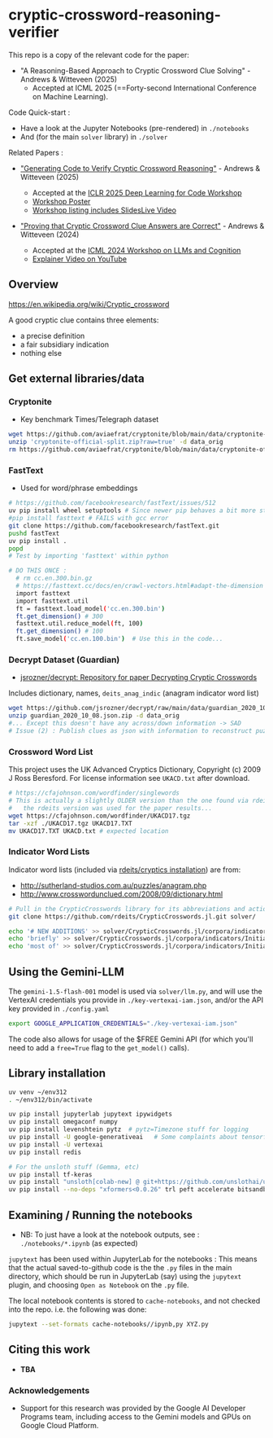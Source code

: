 # cryptic-crossword-reasoning-verifier

This repo is a copy of the relevant code for the paper:

* "A Reasoning-Based Approach to Cryptic Crossword Clue Solving" - Andrews & Witteveen (2025)
  + Accepted at ICML 2025 (==Forty-second International Conference on Machine Learning).

Code Quick-start : 

* Have a look at the Jupyter Notebooks (pre-rendered) in `./notebooks`
* And (for the main `solver` library) in `./solver` 

Related Papers :

* ["Generating Code to Verify Cryptic Crossword Reasoning"](https://openreview.net/forum?id=2nC7zy7adD) - Andrews & Witteveen (2025)
  + Accepted at the [ICLR 2025 Deep Learning for Code Workshop](https://dl4c.github.io/)
  + [Workshop Poster](https://iclr.cc/media/PosterPDFs/ICLR%202025/34846.png)
  + [Workshop listing includes SlidesLive Video](https://iclr.cc/virtual/2025/34846)

* ["Proving that Cryptic Crossword Clue Answers are Correct"](https://arxiv.org/abs/2407.08824) - Andrews & Witteveen (2024)
  + Accepted at the [ICML 2024 Workshop on LLMs and Cognition](https://llm-cognition.github.io/)
  + [Explainer Video on YouTube](https://www.youtube.com/watch?v=vLITb6XDTQ8)


## Overview

https://en.wikipedia.org/wiki/Cryptic_crossword

A good cryptic clue contains three elements:
* a precise definition
* a fair subsidiary indication
* nothing else

## Get external libraries/data

### Cryptonite

* Key benchmark Times/Telegraph dataset

```bash
wget https://github.com/aviaefrat/cryptonite/blob/main/data/cryptonite-official-split.zip?raw=true
unzip 'cryptonite-official-split.zip?raw=true' -d data_orig
rm https://github.com/aviaefrat/cryptonite/blob/main/data/cryptonite-official-split.zip?raw=true
```

### FastText

* Used for word/phrase embeddings

```bash
# https://github.com/facebookresearch/fastText/issues/512
uv pip install wheel setuptools # Since newer pip behaves a bit more strictly?
#pip install fasttext # FAILS with gcc error
git clone https://github.com/facebookresearch/fastText.git
pushd fastText
uv pip install .
popd
# Test by importing 'fasttext' within python

# DO THIS ONCE : 
  # rm cc.en.300.bin.gz
  # https://fasttext.cc/docs/en/crawl-vectors.html#adapt-the-dimension
  import fasttext
  import fasttext.util
  ft = fasttext.load_model('cc.en.300.bin')
  ft.get_dimension() # 300
  fasttext.util.reduce_model(ft, 100)
  ft.get_dimension() # 100
  ft.save_model('cc.en.100.bin')  # Use this in the code...

```

### Decrypt Dataset (Guardian)

* [jsrozner/decrypt: Repository for paper Decrypting Cryptic Crosswords](https://github.com/jsrozner/decrypt)

Includes dictionary, names, `deits_anag_indic` (anagram indicator word list)

```bash
wget https://github.com/jsrozner/decrypt/raw/main/data/guardian_2020_10_08.json.zip
unzip guardian_2020_10_08.json.zip -d data_orig
#... Except this doesn't have any across/down information -> SAD
# Issue (2) : Publish clues as json with information to reconstruct puzzles fully removed 
```

### Crossword Word List

This project uses the UK Advanced Cryptics Dictionary, Copyright (c) 2009 J Ross Beresford. 
For license information see `UKACD.txt` after download.

```bash
# https://cfajohnson.com/wordfinder/singlewords
# This is actually a slightly OLDER version than the one found via rdeits
#   the rdeits version was used for the paper results...
wget https://cfajohnson.com/wordfinder/UKACD17.tgz
tar -xzf ./UKACD17.tgz UKACD17.TXT
mv UKACD17.TXT UKACD.txt # expected location
```

### Indicator Word Lists

Indicator word lists (included via [rdeits/cryptics installation](https://github.com/rdeits/cryptics/)) are from:
* http://sutherland-studios.com.au/puzzles/anagram.php
* http://www.crosswordunclued.com/2008/09/dictionary.html

```bash
# Pull in the CrypticCrosswords library for its abbreviations and actions data
git clone https://github.com/rdeits/CrypticCrosswords.jl.git solver/

echo '# NEW ADDITIONS' >> solver/CrypticCrosswords.jl/corpora/indicators/InitialSubstring
echo 'briefly' >> solver/CrypticCrosswords.jl/corpora/indicators/InitialSubstring
echo 'most of' >> solver/CrypticCrosswords.jl/corpora/indicators/InitialSubstring
```

## Using the Gemini-LLM

The `gemini-1.5-flash-001` model is used via `solver/llm.py`, 
and will use the VertexAI credentials you provide in `./key-vertexai-iam.json`, 
and/or the API key provided in `./config.yaml`

```bash
export GOOGLE_APPLICATION_CREDENTIALS="./key-vertexai-iam.json"
```

The code also allows for usage of the \$FREE Gemini API 
(for which you'll need to add a `free=True` flag to the `get_model()` calls).


## Library installation

```bash
uv venv ~/env312
. ~/env312/bin/activate
```

```bash
uv pip install jupyterlab jupytext ipywidgets
uv pip install omegaconf numpy
uv pip install levenshtein pytz  # pytz=Timezone stuff for logging
uv pip install -U google-generativeai   # Some complaints about tensorflow-metadata and protobuf
uv pip install -U vertexai
uv pip install redis

# For the unsloth stuff (Gemma, etc)
uv pip install tf-keras
uv pip install "unsloth[colab-new] @ git+https://github.com/unslothai/unsloth.git"
uv pip install --no-deps "xformers<0.0.26" trl peft accelerate bitsandbytes
```


## Examining / Running the notebooks

* NB: To just have a look at the notebook outputs, see : `./notebooks/*.ipynb` (as expected)

`jupytext` has been used within JupyterLab for the notebooks : This means that the actual saved-to-github 
code is the the `.py` files in the main directory, which should be run in JupyterLab (say) using the 
`jupytext` plugin, and choosing `Open as Notebook` on the `.py` file.

The local notebook contents is stored to `cache-notebooks`, and not checked into the repo.  i.e. the following was done:
```bash
jupytext --set-formats cache-notebooks//ipynb,py XYZ.py
```

## Citing this work

* **TBA**


### Acknowledgements

* Support for this research was provided by the Google AI Developer Programs team, including access to the Gemini models and GPUs on Google Cloud Platform.